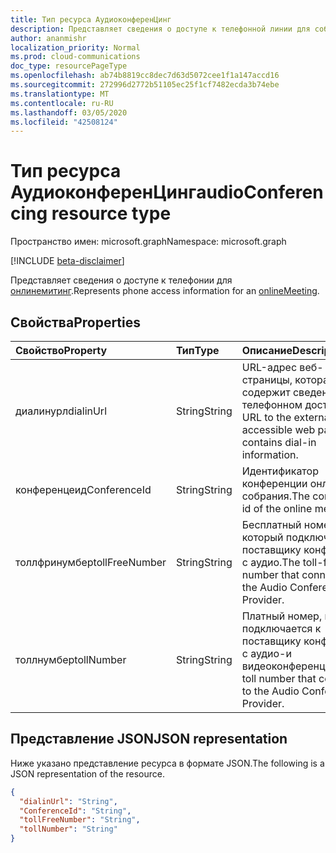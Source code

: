 ```yaml
---
title: Тип ресурса АудиоконференЦинг
description: Представляет сведения о доступе к телефонной линии для собрания по сети.
author: ananmishr
localization_priority: Normal
ms.prod: cloud-communications
doc_type: resourcePageType
ms.openlocfilehash: ab74b8819cc8dec7d63d5072cee1f1a147accd16
ms.sourcegitcommit: 272996d2772b51105ec25f1cf7482ecda3b74ebe
ms.translationtype: MT
ms.contentlocale: ru-RU
ms.lasthandoff: 03/05/2020
ms.locfileid: "42508124"
---
```

# <a name="audioconferencing-resource-type"></a><span data-ttu-id="5d7b2-103">Тип ресурса АудиоконференЦинг</span><span class="sxs-lookup"><span data-stu-id="5d7b2-103">audioConferencing resource type</span></span>

<span data-ttu-id="5d7b2-104">Пространство имен: microsoft.graph</span><span class="sxs-lookup"><span data-stu-id="5d7b2-104">Namespace: microsoft.graph</span></span>

[!INCLUDE [beta-disclaimer](../../includes/beta-disclaimer.md)]

<span data-ttu-id="5d7b2-105">Представляет сведения о доступе к телефонии для [онлинемитинг](onlinemeeting.md).</span><span class="sxs-lookup"><span data-stu-id="5d7b2-105">Represents phone access information for an [onlineMeeting](onlinemeeting.md).</span></span>

## <a name="properties"></a><span data-ttu-id="5d7b2-106">Свойства</span><span class="sxs-lookup"><span data-stu-id="5d7b2-106">Properties</span></span>

| <span data-ttu-id="5d7b2-107">Свойство</span><span class="sxs-lookup"><span data-stu-id="5d7b2-107">Property</span></span>            | <span data-ttu-id="5d7b2-108">Тип</span><span class="sxs-lookup"><span data-stu-id="5d7b2-108">Type</span></span>    | <span data-ttu-id="5d7b2-109">Описание</span><span class="sxs-lookup"><span data-stu-id="5d7b2-109">Description</span></span>                                                                    |
|:--------------------|:--------|:-------------------------------------------------------------------------------|
| <span data-ttu-id="5d7b2-110">диалинурл</span><span class="sxs-lookup"><span data-stu-id="5d7b2-110">dialinUrl</span></span>           | <span data-ttu-id="5d7b2-111">String</span><span class="sxs-lookup"><span data-stu-id="5d7b2-111">String</span></span>  | <span data-ttu-id="5d7b2-112">URL-адрес веб-страницы, которая содержит сведения о телефонном доступе.</span><span class="sxs-lookup"><span data-stu-id="5d7b2-112">A URL to the externally-accessible web page that contains dial-in information.</span></span> |
| <span data-ttu-id="5d7b2-113">конференцеид</span><span class="sxs-lookup"><span data-stu-id="5d7b2-113">ConferenceId</span></span>        | <span data-ttu-id="5d7b2-114">String</span><span class="sxs-lookup"><span data-stu-id="5d7b2-114">String</span></span>  | <span data-ttu-id="5d7b2-115">Идентификатор конференции онлайн-собрания.</span><span class="sxs-lookup"><span data-stu-id="5d7b2-115">The conference id of the online meeting.</span></span>      |
| <span data-ttu-id="5d7b2-116">толлфринумбер</span><span class="sxs-lookup"><span data-stu-id="5d7b2-116">tollFreeNumber</span></span>      | <span data-ttu-id="5d7b2-117">String</span><span class="sxs-lookup"><span data-stu-id="5d7b2-117">String</span></span>  | <span data-ttu-id="5d7b2-118">Бесплатный номер, который подключается к поставщику конференции с аудио.</span><span class="sxs-lookup"><span data-stu-id="5d7b2-118">The toll-free number that connects to the Audio Conference Provider.</span></span>              |
| <span data-ttu-id="5d7b2-119">толлнумбер</span><span class="sxs-lookup"><span data-stu-id="5d7b2-119">tollNumber</span></span>          | <span data-ttu-id="5d7b2-120">String</span><span class="sxs-lookup"><span data-stu-id="5d7b2-120">String</span></span>  | <span data-ttu-id="5d7b2-121">Платный номер, который подключается к поставщику конференции с аудио-и видеоконференциями.</span><span class="sxs-lookup"><span data-stu-id="5d7b2-121">The toll number that connects to the Audio Conference Provider.</span></span>                   |

## <a name="json-representation"></a><span data-ttu-id="5d7b2-122">Представление JSON</span><span class="sxs-lookup"><span data-stu-id="5d7b2-122">JSON representation</span></span>

<span data-ttu-id="5d7b2-123">Ниже указано представление ресурса в формате JSON.</span><span class="sxs-lookup"><span data-stu-id="5d7b2-123">The following is a JSON representation of the resource.</span></span>

<!-- {
  "blockType": "resource",
  "optionalProperties": [

  ],
  "@odata.type": "microsoft.graph.audioConferencing"
}-->
```json
{
  "dialinUrl": "String",
  "ConferenceId": "String",
  "tollFreeNumber": "String",
  "tollNumber": "String"
}
```

<!-- uuid: 8fcb5dbc-d5aa-4681-8e31-b001d5168d79
2015-10-25 14:57:30 UTC -->
<!--
{
  "type": "#page.annotation",
  "description": "audioConferencing resource",
  "keywords": "",
  "section": "documentation",
  "tocPath": "",
  "suppressions": []
}
-->
